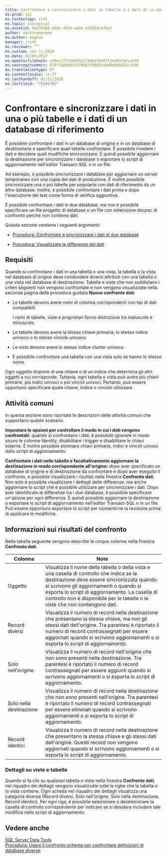 ```yaml
---
title: Confrontare e sincronizzare i dati in tabelle e i dati di un database di riferimento
ms.prod: sql
ms.technology: ssdt
ms.topic: conceptual
ms.assetid: 96d743b0-b69a-45bb-ae0e-62103dca76e2
author: markingmyname
ms.author: maghan
manager: jroth
ms.reviewer: “”
ms.custom: seo-lt-2019
ms.date: 02/09/2017
ms.openlocfilehash: e30ec27733885521f8d6e5b487fde40afafca4dd
ms.sourcegitcommit: b78f7ab9281f570b87f96991ebd9a095812cc546
ms.translationtype: HT
ms.contentlocale: it-IT
ms.lasthandoff: 01/31/2020
ms.locfileid: "75241703"
---
```

# <a name="compare-and-synchronize-data-in-one-or-more-tables-with-data-in-a-reference-database"></a>Confrontare e sincronizzare i dati in una o più tabelle e i dati di un database di riferimento

È possibile confrontare i dati in un database di *origine* e in un database di *destinazione* e specificare quali tabelle confrontare. È possibile rivedere i dati e decidere quali modifiche sincronizzare. È quindi possibile aggiornare la destinazione per sincronizzare i database o esportare lo script di aggiornamento nell'editor Transact\-SQL o in un file.  
  
Ad esempio, è possibile sincronizzare i database per aggiornare un server temporaneo con una copia dei dati di produzione. È inoltre possibile sincronizzare una o più tabelle per popolarle con dati di riferimento da un altro database. Inoltre, è possibile confrontare i dati prima e dopo l'esecuzione dei test come forma di verifica aggiuntiva.  
  
È possibile confrontare i dati in due database, ma non è possibile specificare un file progetto di database o un file con estensione dacpac di confronto perché non contiene dati.  
  
Questa sezione contiene i seguenti argomenti:  
  
-   [Procedura: Confrontare e sincronizzare i dati di due database](../ssdt/how-to-compare-and-synchronize-the-data-of-two-databases.md)  
  
-   [Procedura: Visualizzare le differenze dei dati](../ssdt/how-to-view-data-differences.md)  
  
## <a name="requirements"></a>Requisiti  
Quando si confrontano i dati in una tabella o una vista, la tabella o la vista nel database di origine deve condividere diversi attributi con una tabella o una vista nel database di destinazione. Tabelle e viste che non soddisfano i criteri seguenti non vengono confrontate e non vengono visualizzate nella seconda pagina della procedura guidata **Nuovo confronto dati**:  
  
-   Le tabelle devono avere nomi di colonna corrispondenti con tipi di dati compatibili.  
  
    I nomi di tabelle, viste e proprietari fanno distinzione tra maiuscole e minuscole.  
  
-   Le tabelle devono avere la stessa chiave primaria, lo stesso indice univoco o lo stesso vincolo univoco.  
  
-   Le viste devono avere lo stesso indice cluster univoco.  
  
-   È possibile confrontare una tabella con una vista solo se hanno lo stesso nome.  
  
Ogni oggetto dispone di una chiave o di un indice che determina gli altri oggetti a cui corrisponde. Tuttavia, ogni tabella o vista può avere più chiavi primarie, più indici univoci o più vincoli univoci. Pertanto, può essere opportuno specificare quale chiave, indice o vincolo utilizzare.  
  
## <a name="common-tasks"></a>Attività comuni  
In questa sezione sono riportate le descrizioni delle attività comuni che supportano questo scenario.  
  
**Impostare le opzioni per controllare il modo in cui i dati vengono confrontati:** quando si confrontano i dati, è possibile ignorare in modo sicuro le colonne Identity, disabilitare i trigger e disabilitare le chiavi esterne. È inoltre possibile eliminare chiavi primarie, indici e vincoli univoci dallo script di aggiornamento.  
  
**Confrontare i dati nelle tabelle e facoltativamente aggiornare la destinazione in modo corrispondente all'origine:** dopo aver specificato un database di origine e di destinazione da confrontare e dopo aver eseguito il confronto, è possibile visualizzare i risultati nella finestra **Confronto dati**. Non solo è possibile visualizzare i dettagli delle differenze, ma anche aggiornare lo script che è possibile utilizzare per sincronizzare i dati. Dopo aver identificato le differenze tra i due database, è possibile specificare un'azione per ogni differenza. È quindi possibile aggiornare la destinazione o esportare lo script di aggiornamento nell'editor Transact\-SQL o in un file. Può essere opportuno esportare lo script per consentirne la revisione prima di applicare le modifiche.  
  
## <a name="UnderstandingDataCompareResults"></a>Informazioni sui risultati del confronto  
Nella tabella seguente vengono descritte le cinque colonne nella finestra **Confronto dati**.  
  
|Colonna|Note|  
|----------|---------|  
|Oggetto|Visualizza il nome della tabella o della vista e una casella di controllo che indica se la destinazione deve essere sincronizzata quando si scrivono gli aggiornamenti o quando si esporta lo script di aggiornamento. La casella di controllo non è disponibile per le tabelle o le viste che non contengono dati.|  
|Record diversi|Visualizza il numero di record nella destinazione che presentano la stessa chiave, ma non gli stessi dati dell'origine. Tra parentesi è riportato il numero di record contrassegnati per essere aggiornati quando si scrivono aggiornamenti o si esporta lo script di aggiornamento.|  
|Solo nell'origine|Visualizza il numero di record nell'origine che non sono presenti nella destinazione. Tra parentesi è riportato il numero di record contrassegnati per essere aggiunti quando si scrivono aggiornamenti o si esporta lo script di aggiornamento.|  
|Solo nella destinazione|Visualizza il numero di record nella destinazione che non sono presenti nell'origine. Tra parentesi è riportato il numero di record contrassegnati per essere eliminati quando si scrivono aggiornamenti o si esporta lo script di aggiornamento.|  
|Record identici|Visualizza il numero di record nella destinazione che presentano la stessa chiave e gli stessi dati dell'origine. Questi record non vengono aggiornati quando si scrivono aggiornamenti o si esporta lo script di aggiornamento.|  
  
### <a name="table-and-view-details"></a>Dettagli su viste e tabelle  
Quando si fa clic su qualsiasi tabella o vista nella finestra **Confronto dati**, nel riquadro dei dettagli vengono visualizzate tutte le righe che la tabella o la vista contiene. Ogni scheda nel riquadro dei dettagli visualizza una categoria diversa (Record diversi, Solo nell'origine, Solo nella destinazione, Record identici). Per ogni riga, è possibile selezionare o deselezionare la casella di controllo corrispondente per indicare se si desidera includere tale modifica nello script di aggiornamento.  
  
## <a name="see-also"></a>Vedere anche  
[SQL Server Data Tools](../ssdt/sql-server-data-tools.md)  
[Procedura: Usare il confronto schema per confrontare definizioni di database diverse](../ssdt/how-to-use-schema-compare-to-compare-different-database-definitions.md)  
  
